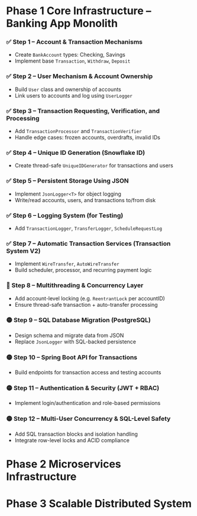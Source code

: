 
# Phase 1 Core Infrastructure – Banking App Monolith

### ✅ Step 1 – Account & Transaction Mechanisms
- Create `BankAccount` types: Checking, Savings
- Implement base `Transaction`, `Withdraw`, `Deposit`
### ✅ Step 2 – User Mechanism & Account Ownership
- Build `User` class and ownership of accounts
- Link users to accounts and log using `UserLogger`
### ✅ Step 3 – Transaction Requesting, Verification, and Processing
- Add `TransactionProcessor` and `TransactionVerifier`
- Handle edge cases: frozen accounts, overdrafts, invalid IDs
### ✅ Step 4 – Unique ID Generation (Snowflake ID)
- Create thread-safe `UniqueIDGenerator` for transactions and users
### ✅ Step 5 – Persistent Storage Using JSON
- Implement `JsonLogger<T>` for object logging
- Write/read accounts, users, and transactions to/from disk
### ✅ Step 6 – Logging System (for Testing)
- Add `TransactionLogger`, `TransferLogger`, `ScheduleRequestLog`
### ✅ Step 7 – Automatic Transaction Services (Transaction System V2)
- Implement `WireTransfer`, `AutoWireTransfer`
- Build scheduler, processor, and recurring payment logic
### 🔵 Step 8 – Multithreading & Concurrency Layer
- Add account-level locking (e.g. `ReentrantLock` per accountID)
- Ensure thread-safe transaction + auto-transfer processing
### 🟡 Step 9 – SQL Database Migration (PostgreSQL)
- Design schema and migrate data from JSON
- Replace `JsonLogger` with SQL-backed persistence
### 🟡 Step 10 – Spring Boot API for Transactions
- Build endpoints for transaction access and testing accounts
### 🟡 Step 11 – Authentication & Security (JWT + RBAC)
- Implement login/authentication and role-based permissions
### 🟡 Step 12 – Multi-User Concurrency & SQL-Level Safety
- Add SQL transaction blocks and isolation handling
- Integrate row-level locks and ACID compliance
# Phase 2 Microservices Infrastructure
# Phase 3 Scalable Distributed System 
